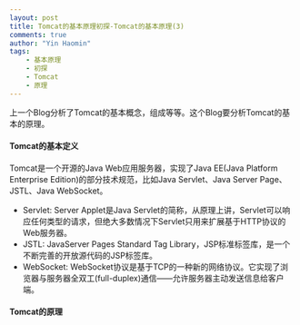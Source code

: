 ```yaml
---
layout: post
title: Tomcat的基本原理初探-Tomcat的基本原理(3)
comments: true
author: "Yin Haomin"
tags:
    - 基本原理
    - 初探
    - Tomcat
    - 原理
---
```


上一个Blog分析了Tomcat的基本概念，组成等等。这个Blog要分析Tomcat的基本的原理。<br>
#### Tomcat的基本定义
Tomcat是一个开源的Java Web应用服务器，实现了Java EE(Java Platform Enterprise Edition)的部分技术规范，比如Java Servlet、Java Server Page、JSTL、Java WebSocket。<br>
* Servlet: Server Applet是Java Servlet的简称，从原理上讲，Servlet可以响应任何类型的请求，但绝大多数情况下Servlet只用来扩展基于HTTP协议的Web服务器。<br>
* JSTL: JavaServer Pages Standard Tag Library，JSP标准标签库，是一个不断完善的开放源代码的JSP标签库。<br>
* WebSocket: WebSocket协议是基于TCP的一种新的网络协议。它实现了浏览器与服务器全双工(full-duplex)通信——允许服务器主动发送信息给客户端。<br>
#### Tomcat的原理

